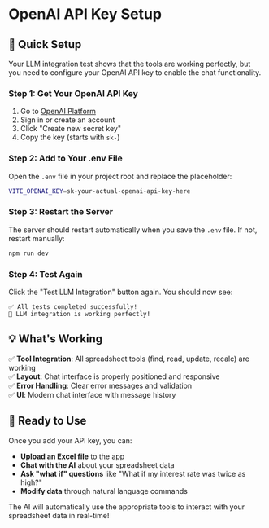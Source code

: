 # OpenAI API Key Setup

## 🔑 Quick Setup

Your LLM integration test shows that the tools are working perfectly, but you need to configure your OpenAI API key to enable the chat functionality.

### Step 1: Get Your OpenAI API Key

1. Go to [OpenAI Platform](https://platform.openai.com/api-keys)
2. Sign in or create an account
3. Click "Create new secret key"
4. Copy the key (starts with `sk-`)

### Step 2: Add to Your .env File

Open the `.env` file in your project root and replace the placeholder:

```bash
VITE_OPENAI_KEY=sk-your-actual-openai-api-key-here
```

### Step 3: Restart the Server

The server should restart automatically when you save the `.env` file. If not, restart manually:

```bash
npm run dev
```

### Step 4: Test Again

Click the "Test LLM Integration" button again. You should now see:

```
✅ All tests completed successfully!
🎉 LLM integration is working perfectly!
```

## 💡 What's Working

✅ **Tool Integration**: All spreadsheet tools (find, read, update, recalc) are working  
✅ **Layout**: Chat interface is properly positioned and responsive  
✅ **Error Handling**: Clear error messages and validation  
✅ **UI**: Modern chat interface with message history  

## 🚀 Ready to Use

Once you add your API key, you can:

- **Upload an Excel file** to the app
- **Chat with the AI** about your spreadsheet data
- **Ask "what if" questions** like "What if my interest rate was twice as high?"
- **Modify data** through natural language commands

The AI will automatically use the appropriate tools to interact with your spreadsheet data in real-time!
